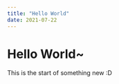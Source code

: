 ```yaml
---
title: "Hello World"
date: 2021-07-22
---
```


# Hello World~ #

This is the start of something new :D
